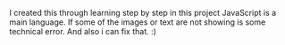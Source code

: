 I created this through learning step by step 
in this project JavaScript is a main language. 
If some of the images or text are not showing is some technical error.
And also i can fix that. :)

